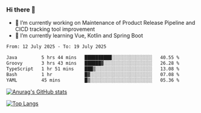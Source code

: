 ### Hi there 👋

- 🔭 I’m currently working on Maintenance of Product Release Pipeline and CICD tracking tool improvement
- 🌱 I’m currently learning Vue, Kotlin and Spring Boot

<!--START_SECTION:waka-->

```txt
From: 12 July 2025 - To: 19 July 2025

Java         5 hrs 44 mins   ██████████░░░░░░░░░░░░░░░   40.55 %
Groovy       3 hrs 43 mins   ██████▓░░░░░░░░░░░░░░░░░░   26.28 %
TypeScript   1 hr 51 mins    ███▒░░░░░░░░░░░░░░░░░░░░░   13.08 %
Bash         1 hr            █▓░░░░░░░░░░░░░░░░░░░░░░░   07.08 %
YAML         45 mins         █▒░░░░░░░░░░░░░░░░░░░░░░░   05.36 %
```

<!--END_SECTION:waka-->

[![Anurag's GitHub stats](https://github-readme-stats.vercel.app/api?username=yunhao981&show_icons=true&theme=solarized-dark)](https://github.com/anuraghazra/github-readme-stats)

[![Top Langs](https://github-readme-stats.vercel.app/api/top-langs/?username=yunhao981&theme=solarized-dark&layout=compact)](https://github.com/anuraghazra/github-readme-stats)

<!--
**yunhao981/yunhao981** is a ✨ _special_ ✨ repository because its `README.md` (this file) appears on your GitHub profile.

Here are some ideas to get you started:

- 🔭 I’m currently working on Maintenance of Release Pipeline and CICD tracking tool improvement
- 🌱 I’m currently learning Vue, Kotlin and Spring Boot
- 👯 I’m looking to collaborate on ...
- 🤔 I’m looking for help with ...
- 💬 Ask me about ...
- 📫 How to reach me: ...
- 😄 Pronouns: ...
- ⚡ Fun fact: ...
-->


